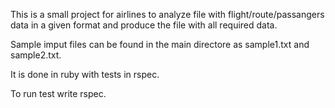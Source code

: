 This is a small project for airlines to analyze file with flight/route/passangers data in a given format and produce the file with all required data.

Sample imput files can be found in the main directore as sample1.txt and sample2.txt.

It is done in ruby with tests in rspec.

To run test write rspec.
